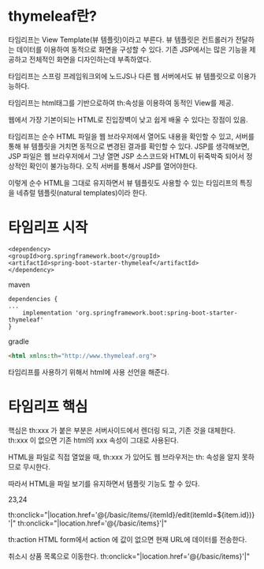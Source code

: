 # thymeleaf란?

타임리프는 View Template(뷰 템플릿)이라고 부른다. 
뷰 템플릿은 컨트롤러가 전달하는 데이터를 이용하여 동적으로 화면을 구성할 수 있다. 기존 JSP에서는 많은 기능을 제공하고 전체적인 화면을 디자인하는데 부족하였다. 

타임리프는 스프링 프레임워크외에 노드JS나 다른 웹 서버에서도 뷰 템플릿으로 이용가능하다.

​타임리프는 html태그를 기반으로하여 th:속성을 이용하여 동적인 View를 제공.

웹에서 가장 기본이되는 HTML로 진입장벽이 낮고 쉽게 배울 수 있다는 장점이 있음.

타임리프는 순수 HTML 파일을 웹 브라우저에서 열어도 내용을 확인할 수 있고, 서버를 통해 뷰 템플릿을 거치면 동적으로 변경된 결과를 확인할 수 있다. JSP를 생각해보면, JSP 파일은 웹 브라우저에서 그냥 열면
JSP 소스코드와 HTML이 뒤죽박죽 되어서 정상적인 확인이 불가능하다. 오직 서버를 통해서 JSP를 열어야한다.

이렇게 순수 HTML을 그대로 유지하면서 뷰 템플릿도 사용할 수 있는 타임리프의 특징을 네츄럴 템플릿(natural templates)이라 한다.

# 타임리프 시작

```
<dependency>
<groupId>org.springframework.boot</groupId>
<artifactId>spring-boot-starter-thymeleaf</artifactId>
</dependency>
```
maven

```
dependencies {
...
	implementation 'org.springframework.boot:spring-boot-starter-thymeleaf'
}
```
gradle

```html
<html xmlns:th="http://www.thymeleaf.org">
```
타임리프를 사용하기 위해서 html에 사용 선언을 해준다.

# 타임리프 핵심

핵심은 th:xxx 가 붙은 부분은 서버사이드에서 렌더링 되고, 기존 것을 대체한다. th:xxx 이 없으면 기존 html의 xxx 속성이 그대로 사용된다.

HTML을 파일로 직접 열었을 때, th:xxx 가 있어도 웹 브라우저는 th: 속성을 알지 못하므로 무시한다.

따라서 HTML을 파일 보기를 유지하면서 템플릿 기능도 할 수 있다.



23,24

th:onclick="|location.href='@{/basic/items/{itemId}/edit(itemId=${item.id})}'|"
th:onclick="|location.href='@{/basic/items}'|"

th:action
HTML form에서 action 에 값이 없으면 현재 URL에 데이터를 전송한다.

취소시 상품 목록으로 이동한다.
th:onclick="|location.href='@{/basic/items}'|"


